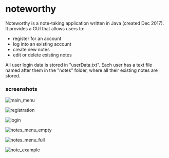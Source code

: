 # noteworthy
Noteworthy is a note-taking application written in Java (created Dec 2017). It provides a GUI that allows users to:

- register for an account
- log into an existing account
- create new notes
- edit or delete existing notes

All user login data is stored in "userData.txt". Each user has a text file named after them in the "notes" folder, where all their existing notes are stored.

### screenshots

![main_menu](https://user-images.githubusercontent.com/34670205/34549385-58278b1c-f0d6-11e7-8187-b25399f0b6c0.png)

![registration](https://user-images.githubusercontent.com/34670205/34549390-5df7f8ba-f0d6-11e7-85d5-d092eb343d57.png)

![login](https://user-images.githubusercontent.com/34670205/34549393-601058cc-f0d6-11e7-86b7-59d23b3d1480.png)

![notes_menu_empty](https://user-images.githubusercontent.com/34670205/34549396-6537e392-f0d6-11e7-8ddd-3403f0b6b386.png)

![notes_menu_full](https://user-images.githubusercontent.com/34670205/34549400-6792fde8-f0d6-11e7-9b2c-22864cd5c55e.png)

![note_example](https://user-images.githubusercontent.com/34670205/34549403-6caa3760-f0d6-11e7-9eec-6bdc500a7e1f.png)
